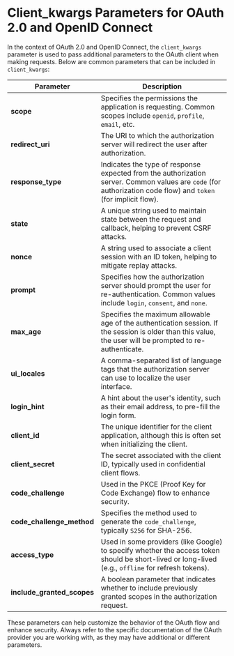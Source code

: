 # Client_kwargs Parameters for OAuth 2.0 and OpenID Connect

In the context of OAuth 2.0 and OpenID Connect, the `client_kwargs` parameter is used to pass additional parameters to the OAuth client when making requests. Below are common parameters that can be included in `client_kwargs`:

| Parameter               | Description                                                                                   |
|-------------------------|-----------------------------------------------------------------------------------------------|
| **scope**               | Specifies the permissions the application is requesting. Common scopes include `openid`, `profile`, `email`, etc. |
| **redirect_uri**        | The URI to which the authorization server will redirect the user after authorization.        |
| **response_type**       | Indicates the type of response expected from the authorization server. Common values are `code` (for authorization code flow) and `token` (for implicit flow). |
| **state**               | A unique string used to maintain state between the request and callback, helping to prevent CSRF attacks. |
| **nonce**               | A string used to associate a client session with an ID token, helping to mitigate replay attacks. |
| **prompt**              | Specifies how the authorization server should prompt the user for re-authentication. Common values include `login`, `consent`, and `none`. |
| **max_age**             | Specifies the maximum allowable age of the authentication session. If the session is older than this value, the user will be prompted to re-authenticate. |
| **ui_locales**          | A comma-separated list of language tags that the authorization server can use to localize the user interface. |
| **login_hint**          | A hint about the user's identity, such as their email address, to pre-fill the login form.   |
| **client_id**           | The unique identifier for the client application, although this is often set when initializing the client. |
| **client_secret**       | The secret associated with the client ID, typically used in confidential client flows.        |
| **code_challenge**      | Used in the PKCE (Proof Key for Code Exchange) flow to enhance security.                     |
| **code_challenge_method**| Specifies the method used to generate the `code_challenge`, typically `S256` for SHA-256.  |
| **access_type**         | Used in some providers (like Google) to specify whether the access token should be short-lived or long-lived (e.g., `offline` for refresh tokens). |
| **include_granted_scopes** | A boolean parameter that indicates whether to include previously granted scopes in the authorization request. |

These parameters can help customize the behavior of the OAuth flow and enhance security. Always refer to the specific documentation of the OAuth provider you are working with, as they may have additional or different parameters.
